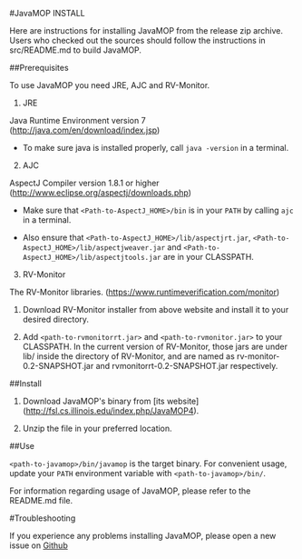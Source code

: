 #JavaMOP INSTALL

Here are instructions for installing JavaMOP from the release zip
archive. Users who checked out the sources should follow the
instructions in src/README.md to build JavaMOP.

##Prerequisites

To use JavaMOP you need JRE, AJC and RV-Monitor.

1. JRE

 Java Runtime Environment version 7 (http://java.com/en/download/index.jsp)

* To make sure java is installed properly, call `java -version` in a
  terminal.

2. AJC

 AspectJ Compiler version 1.8.1 or higher
 (http://www.eclipse.org/aspectj/downloads.php)

 * Make sure that `<Path-to-AspectJ_HOME>/bin` is in your `PATH` by
   calling `ajc` in a terminal.

 * Also ensure that `<Path-to-AspectJ_HOME>/lib/aspectjrt.jar`,
   `<Path-to-AspectJ_HOME>/lib/aspectjweaver.jar` and
   `<Path-to-AspectJ_HOME>/lib/aspectjtools.jar` are in your
   CLASSPATH.

3. RV-Monitor

 The RV-Monitor libraries. (https://www.runtimeverification.com/monitor)

 1. Download RV-Monitor installer from above website and install it to
 your desired directory.

 2. Add `<path-to-rvmonitorrt.jar>` and `<path-to-rvmonitor.jar>` to
 your CLASSPATH. In the current version of RV-Monitor, those jars are
 under lib/ inside the directory of RV-Monitor, and are named as
 rv-monitor-0.2-SNAPSHOT.jar and rvmonitorrt-0.2-SNAPSHOT.jar
 respectively.


##Install

1. Download JavaMOP's binary from [its website]
(http://fsl.cs.illinois.edu/index.php/JavaMOP4).

2. Unzip the file in your preferred location.

##Use

`<path-to-javamop>/bin/javamop` is the target binary. For convenient
usage, update your `PATH` environment variable with
`<path-to-javamop>/bin/`.

For information regarding usage of JavaMOP, please refer to the
README.md file.

#Troubleshooting

If you experience any problems installing JavaMOP, please open a new
issue on
[Github](https://github.com/runtimeverification/javamop/issues)
